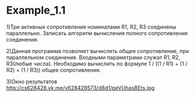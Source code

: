 # Example_1.1
1)Три активных сопротивления номиналами R1, R2, R3 соединены параллельно. 
Записать алгоритм вычисления полного сопротивления соединения.

2)Данная программа позволяет вычислять общее сопротивление, при параллельном соединение.
Входными параметрами служат R1, R2, R3(любые числа). Необходимо вычислить по формуле
1 / ((1 / R1) + (1 / R2) + (1 / R3)) общее сопротивление.

3)Окно результатов
http://cs628428.vk.me/v628428573/d8d1/peVUhasBEts.jpg
